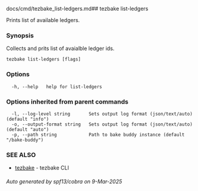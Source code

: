 docs/cmd/tezbake_list-ledgers.md## tezbake list-ledgers

Prints list of available ledgers.

### Synopsis

Collects and prits list of avaialble ledger ids.

```
tezbake list-ledgers [flags]
```

### Options

```
  -h, --help   help for list-ledgers
```

### Options inherited from parent commands

```
  -l, --log-level string       Sets output log format (json/text/auto) (default "info")
  -o, --output-format string   Sets output log format (json/text/auto) (default "auto")
  -p, --path string            Path to bake buddy instance (default "/bake-buddy")
```

### SEE ALSO

* [tezbake](/tezbake/reference/cmd/tezbake)	 - tezbake CLI

###### Auto generated by spf13/cobra on 9-Mar-2025
